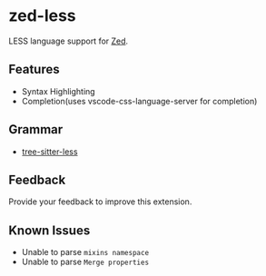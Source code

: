 # zed-less

LESS language support for [Zed](https://zed.dev).

## Features

- Syntax Highlighting
- Completion(uses vscode-css-language-server for completion)

## Grammar

- [tree-sitter-less](https://github.com/jimliang/tree-sitter-less)

## Feedback

Provide your feedback to improve this extension.

## Known Issues

- Unable to parse `mixins namespace`
- Unable to parse `Merge properties`
